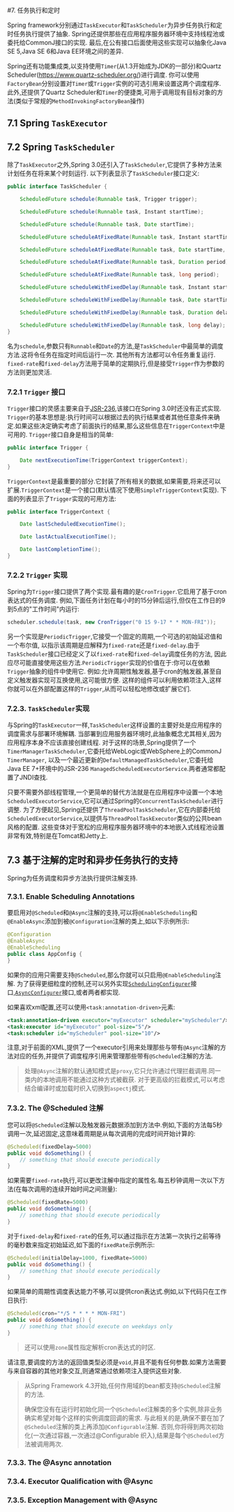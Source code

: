 #7. 任务执行和定时

Spring framework分别通过`TaskExecutor`和`TaskScheduler`为异步任务执行和定时任务执行提供了抽象.
Spring还提供那些在应用程序服务器环境中支持线程池或委托给CommonJ接口的实现.
最后,在公有接口后面使用这些实现可以抽象化Java SE 5,Java SE 6和Java EE环境之间的差异.

Spring还有功能集成类,以支持使用`Timer`(从1.3开始成为JDK的一部分)和Quartz Scheduler(https://www.quartz-scheduler.org/)进行调度.
你可以使用`FactoryBean`分别设置对`Timer`或`Trigger`实例的可选引用来设置这两个调度程序.
此外,还提供了Quartz Scheduler和`Timer`的便捷类,可用于调用现有目标对象的方法(类似于常规的`MethodInvokingFactoryBean`操作)

## 7.1 Spring `TaskExecutor`

## 7.2 Spring `TaskScheduler `

除了`TaskExecutor`之外,Spring 3.0还引入了`TaskScheduler`,它提供了多种方法来计划任务在将来某个时刻运行.
以下列表显示了`TaskScheduler`接口定义:

```java
public interface TaskScheduler {

    ScheduledFuture schedule(Runnable task, Trigger trigger);

    ScheduledFuture schedule(Runnable task, Instant startTime);

    ScheduledFuture schedule(Runnable task, Date startTime);

    ScheduledFuture scheduleAtFixedRate(Runnable task, Instant startTime, Duration period);

    ScheduledFuture scheduleAtFixedRate(Runnable task, Date startTime, long period);

    ScheduledFuture scheduleAtFixedRate(Runnable task, Duration period);

    ScheduledFuture scheduleAtFixedRate(Runnable task, long period);

    ScheduledFuture scheduleWithFixedDelay(Runnable task, Instant startTime, Duration delay);

    ScheduledFuture scheduleWithFixedDelay(Runnable task, Date startTime, long delay);

    ScheduledFuture scheduleWithFixedDelay(Runnable task, Duration delay);

    ScheduledFuture scheduleWithFixedDelay(Runnable task, long delay);
}
```
名为`schedule`,参数只有`Runnable`和`Date`的方法,是`TaskScheduler`中最简单的调度方法.这将令任务在指定时间后运行一次.
其他所有方法都可以令任务重复运行. `fixed-rate`和`fixed-delay`方法用于简单的定期执行,但是接受`Trigger`作为参数的方法则更加灵活.

### 7.2.1 `Trigger` 接口

`Trigger`接口的灵感主要来自于[JSR-236](https://jcp.org/en/jsr/detail?id=236),该接口在Spring 3.0时还没有正式实现.
`Trigger`的基本思想是:执行时间可以根据过去的执行结果或者其他任意条件来确定.如果这些决定确实考虑了前面执行的结果,那么这些信息在`TriggerContext`中是可用的.
`Trigger`接口自身是相当的简单:

```java
public interface Trigger {

    Date nextExecutionTime(TriggerContext triggerContext);
}
```

`TriggerContext`是最重要的部分.它封装了所有相关的数据,如果需要,将来还可以扩展.`TriggerContext`是一个接口(默认情况下使用`SimpleTriggerContext`实现).
下面的列表显示了`Trigger`实现的可用方法:

```java
public interface TriggerContext {

    Date lastScheduledExecutionTime();

    Date lastActualExecutionTime();

    Date lastCompletionTime();
}
```
### 7.2.2 `Trigger` 实现

Spring为`Trigger`接口提供了两个实现.最有趣的是`CronTrigger`.它启用了基于cron表达式的任务调度.
例如,下面任务计划在每小时的15分钟后运行,但仅在工作日的9到5点的"工作时间"内运行:
```java
scheduler.schedule(task, new CronTrigger("0 15 9-17 * * MON-FRI"));
```

另一个实现是`PeriodicTrigger`,它接受一个固定的周期,一个可选的初始延迟值和一个布尔值,
以指示该周期是应解释为`fixed-rate`还是`fixed-delay`.由于`TaskScheduler`接口已经定义了以`fixed-rate`和`fixed-delay`调度任务的方法,
因此应尽可能直接使用这些方法.`PeriodicTrigger`实现的价值在于:你可以在依赖`Trigger`抽象的组件中使用它.
例如:允许周期性触发器,基于cron的触发器,甚至自定义触发器实现可互换使用,这可能很方便.
这样的组件可以利用依赖项注入,这样你就可以在外部配置这样的`Trigger`,从而可以轻松地修改或扩展它们.

### 7.2.3. `TaskScheduler`实现

与Spring的`TaskExecutor`一样,`TaskScheduler`这样设置的主要好处是应用程序的调度需求与部署环境解耦.
当部署到应用服务器环境时,此抽象概念尤其相关,因为应用程序本身不应该直接创建线程.
对于这样的场景,Spring提供了一个`TimerManagerTaskScheduler`,它委托给WebLogic或WebSphere上的CommonJ `TimerManager`,
以及一个最近更新的`DefaultManagedTaskScheduler`,它委托给Java EE 7+环境中的JSR-236 `ManagedScheduledExecutorService`.两者通常都配置了JNDI查找.


只要不需要外部线程管理,一个更简单的替代方法就是在应用程序中设置一个本地`ScheduledExecutorService`,它可以通过Spring的`ConcurrentTaskScheduler`进行调整.
为了方便起见,Spring还提供了`ThreadPoolTaskScheduler`,它在内部委托给`ScheduledExecutorService`,以提供与`ThreadPoolTaskExecutor`类似的公共bean风格的配置.
这些变体对于宽松的应用程序服务器环境中的本地嵌入式线程池设置非常有效,特别是在Tomcat和Jetty上.

## 7.3 基于注解的定时和异步任务执行的支持

Spring为任务调度和异步方法执行提供注解支持.

### 7.3.1. Enable Scheduling Annotations

要启用对`@Scheduled`和`@Async`注解的支持,可以将`@EnableScheduling`和`@EnableAsync`添加到被`@Configuration`注解的类上,如以下示例所示:
```java
@Configuration
@EnableAsync
@EnableScheduling
public class AppConfig {
}
```

如果你的应用只需要支持`@Scheduled`,那么你就可以只启用`@EnableScheduling`注解.
为了获得更细粒度的控制,还可以另外实现[`SchedulingConfigurer`](https://docs.spring.io/spring-framework/docs/5.1.10.RELEASE/javadoc-api/org/springframework/scheduling/annotation/SchedulingConfigurer.html)接口,[`AsyncConfigurer`](https://docs.spring.io/spring-framework/docs/5.1.10.RELEASE/javadoc-api/org/springframework/scheduling/annotation/AsyncConfigurer.html)接口,或者两者都实现.

如果喜欢xml配置,还可以使用`<task:annotation-driven>`元素:
```xml
<task:annotation-driven executor="myExecutor" scheduler="myScheduler"/>
<task:executor id="myExecutor" pool-size="5"/>
<task:scheduler id="myScheduler" pool-size="10"/>
```

注意,对于前面的XML,提供了一个executor引用来处理那些与带有`@Async`注解的方法对应的任务,并提供了调度程序引用来管理那些带有`@Scheduled`注解的方法.

> 处理`@Async`注解的默认通知模式是`proxy`,它只允许通过代理拦截调用.同一类内的本地调用不能通过这种方式被截获.
> 对于更高级的拦截模式,可以考虑结合编译时或加载时织入切换到`aspectj`模式.

### 7.3.2. The @Scheduled 注解

您可以将`@Scheduled`注解以及触发器元数据添加到方法中.例如,下面的方法每5秒调用一次,延迟固定,这意味着周期是从每次调用的完成时间开始计算的:
```java
@Scheduled(fixedDelay=5000)
public void doSomething() {
    // something that should execute periodically
}
```

如果需要`fixed-rate`执行,可以更改注解中指定的属性名.每五秒钟调用一次以下方法(在每次调用的连续开始时间之间测量):

```java
@Scheduled(fixedRate=5000)
public void doSomething() {
    // something that should execute periodically
}

```
对于`fixed-delay`和`fixed-rate`的任务,可以通过指示在方法第一次执行之前等待的毫秒数来指定初始延迟,如下面的`fixedRate`示例所示:
```java
@Scheduled(initialDelay=1000, fixedRate=5000)
public void doSomething() {
    // something that should execute periodically
}
```

如果简单的周期性调度表达能力不够,可以提供cron表达式.例如,以下代码只在工作日执行:
```java
@Scheduled(cron="*/5 * * * * MON-FRI")
public void doSomething() {
    // something that should execute on weekdays only
}
```
> 还可以使用`zone`属性指定解析cron表达式的时区.


请注意,要调度的方法的返回值类型必须是`void`,并且不能有任何参数.如果方法需要与来自容器的其他对象交互,则通常通过依赖项注入提供这些对象.

>从Spring Framework 4.3开始,任何作用域的bean都支持`@Scheduled`注解的方法.
>
>确保您没有在运行时初始化同一个`@Scheduled`注解类的多个实例,除非业务确实希望对每个这样的实例调度回调的需求.
>与此相关的是,确保不要在加了`@Scheduled`注解的类上再添加`@Configurable`注解.
>否则,你将得到两次初始化(一次通过容器,一次通过@Configurable  织入),结果是每个`@Scheduled`方法被调用两次.

### 7.3.3. The @Async annotation
### 7.3.4. Executor Qualification with @Async
### 7.3.5. Exception Management with @Async
